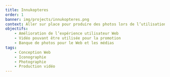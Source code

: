 ```yaml
---
title: Innukopteres
order: 1
banner: img/projects/innukopteres.png
context: Aller sur place pour produire des photos lors de l’utilisation des hélicoptères. La production d’une vidéo corporative ainsi que la conception d’un nouveau site Web moderne. Comme Innukoptères faisait déjà affaire avec le studio Optik 360, l’intégration du site Web leur a été confié.
objectifs:
    - Amélioration de l’expérience utilisateur Web
    - Vidéo pouvant être utilisée pour la promotion
    - Banque de photos pour le Web et les médias
tags:
    - Conception Web
    - Iconographie
    - Photographie
    - Production vidéo
---
```

